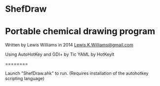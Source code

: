 ShefDraw
========

Portable chemical drawing program
========

Written by Lewis Williams in 2014
Lewis.K.Williams@gmail.com

Using AutoHotKey and
	GDI+	by	Tic
	YAML	by	HotKeyIt
	
	
========
	
Launch "ShefDraw.ahk" to run.
(Requires installation of the autohotkey scripting language)
